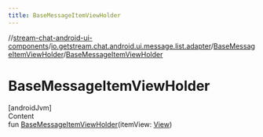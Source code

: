 ```yaml
---
title: BaseMessageItemViewHolder
---
```

//[stream-chat-android-ui-components](../../../index.md)/[io.getstream.chat.android.ui.message.list.adapter](../index.md)/[BaseMessageItemViewHolder](index.md)/[BaseMessageItemViewHolder](BaseMessageItemViewHolder.md)



# BaseMessageItemViewHolder  
[androidJvm]  
Content  
fun [BaseMessageItemViewHolder](BaseMessageItemViewHolder.md)(itemView: [View](https://developer.android.com/reference/kotlin/android/view/View.html))  



